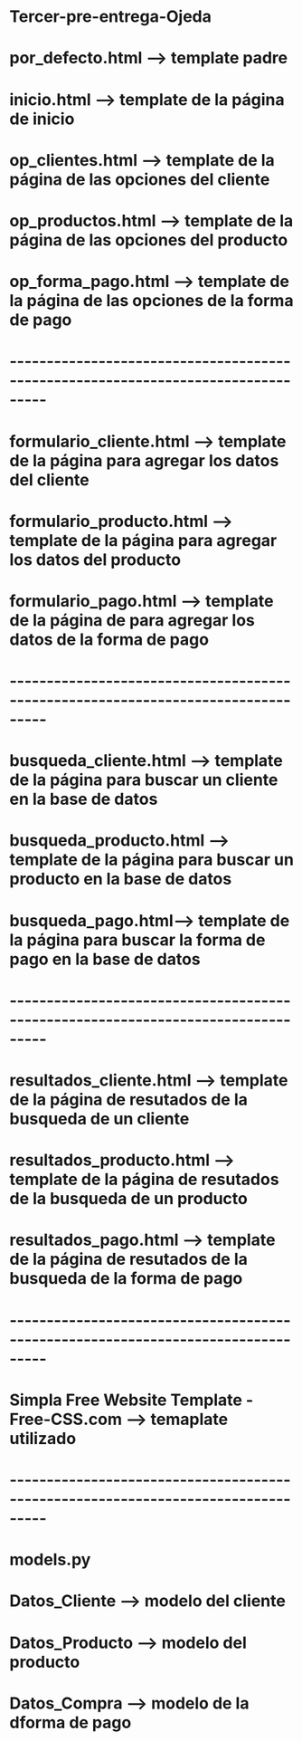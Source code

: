 # Tercer-pre-entrega-Ojeda

# por_defecto.html --> template padre
# inicio.html --> template de la página de inicio
# op_clientes.html --> template de la página de las opciones del cliente
# op_productos.html --> template de la página de las opciones del producto
# op_forma_pago.html --> template de la página de las opciones de la forma de pago

# ---------------------------------------------------------------------------------

# formulario_cliente.html --> template de la página para agregar los datos del cliente
# formulario_producto.html --> template de la página para agregar los datos del producto
# formulario_pago.html --> template de la página de para agregar los datos de la forma de pago

# ---------------------------------------------------------------------------------

# busqueda_cliente.html --> template de la página para buscar un cliente en la base de datos
# busqueda_producto.html --> template de la página para buscar un producto en la base de datos
# busqueda_pago.html--> template de la página para buscar la forma de pago en la base de datos

# ---------------------------------------------------------------------------------

# resultados_cliente.html --> template de la página de resutados de la busqueda de un cliente
# resultados_producto.html --> template de la página de resutados de la busqueda de un producto
# resultados_pago.html --> template de la página de resutados de la busqueda de la forma de pago

# ---------------------------------------------------------------------------------

# Simpla Free Website Template - Free-CSS.com --> temaplate utilizado 

# ---------------------------------------------------------------------------------

# models.py
# Datos_Cliente --> modelo del cliente
# Datos_Producto --> modelo del producto
# Datos_Compra --> modelo de la dforma de pago

